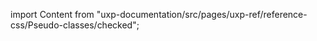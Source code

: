 
import Content from "uxp-documentation/src/pages/uxp-ref/reference-css/Pseudo-classes/checked";

<Content query="product=xd"/>
